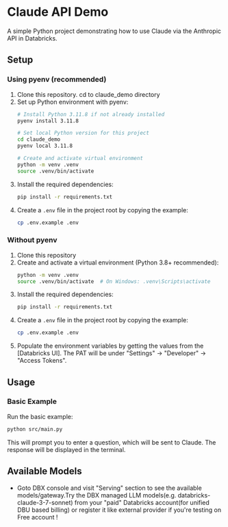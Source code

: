 # Claude API Demo

A simple Python project demonstrating how to use Claude via the Anthropic API in Databricks.

## Setup

### Using pyenv (recommended)

1. Clone this repository. cd to claude_demo directory
2. Set up Python environment with pyenv:
   ```bash
   # Install Python 3.11.8 if not already installed
   pyenv install 3.11.8
   
   # Set local Python version for this project
   cd claude_demo
   pyenv local 3.11.8
   
   # Create and activate virtual environment
   python -m venv .venv
   source .venv/bin/activate
   ```
3. Install the required dependencies:
   ```bash
   pip install -r requirements.txt
   ```
4. Create a `.env` file in the project root by copying the example:
   ```bash
   cp .env.example .env
   ```

### Without pyenv

1. Clone this repository
2. Create and activate a virtual environment (Python 3.8+ recommended):
   ```bash
   python -m venv .venv
   source .venv/bin/activate  # On Windows: .venv\Scripts\activate
   ```
3. Install the required dependencies:
   ```bash
   pip install -r requirements.txt
   ```
4. Create a `.env` file in the project root by copying the example:
   ```bash
   cp .env.example .env
   ```
5. Populate the environment variables by getting the values from the [Databricks UI]. The PAT will be under "Settings" -> "Developer" -> "Access Tokens".
## Usage

### Basic Example

Run the basic example:

```bash
python src/main.py
```

This will prompt you to enter a question, which will be sent to Claude. The response will be displayed in the terminal.

## Available Models

- Goto DBX console and visit "Serving" section to see the available models/gateway.Try the DBX managed LLM models(e.g. databricks-claude-3-7-sonnet) from your "paid" Databricks account(for unified DBU based billing) or register it like external provider if you're testing on Free account !

